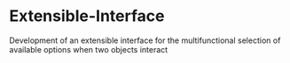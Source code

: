 # Extensible-Interface
Development of an extensible interface for the multifunctional selection of available options when two objects interact
